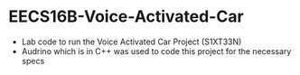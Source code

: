 # EECS16B-Voice-Activated-Car
<ul>
  <li>Lab code to run the Voice Activated Car Project (S1XT33N)</li>
  <li>Audrino which is in C++ was used to code this project for the necessary specs</li>
</ul>
